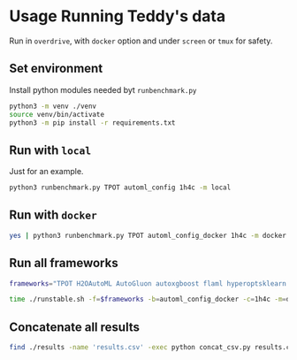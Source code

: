 # Usage Running Teddy's data

Run in `overdrive`, with `docker` option and under `screen` or `tmux` for safety.

## Set environment

Install python modules needed byt `runbenchmark.py`

```bash
python3 -m venv ./venv
source venv/bin/activate
python3 -m pip install -r requirements.txt
```

## Run with `local`

Just for an example.

```bash
python3 runbenchmark.py TPOT automl_config 1h4c -m local
```

## Run with `docker`

```bash
yes | python3 runbenchmark.py TPOT automl_config_docker 1h4c -m docker -i .
```

## Run all frameworks

```bash
frameworks="TPOT H2OAutoML AutoGluon autoxgboost flaml hyperoptsklearn mljarsupervised mlr3automl RandomForest autosklearn constantpredictor GAMA MLNet oboe ranger TunedRandomForest AutoWEKA DecisionTree lightautoml"

time ./runstable.sh -f=$frameworks -b=automl_config_docker -c=1h4c -m=docker 2>&1 | tee main.log
```

## Concatenate all results

```bash
find ./results -name 'results.csv' -exec python concat_csv.py results.csv {} +
```
